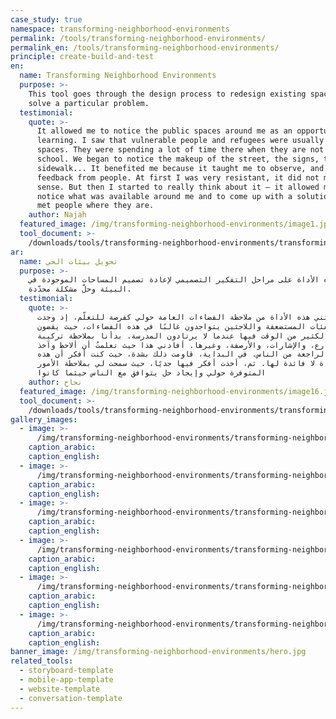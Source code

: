```yaml
---
case_study: true
namespace: transforming-neighborhood-environments
permalink: /tools/transforming-neighborhood-environments/
permalink_en: /tools/transforming-neighborhood-environments/
principle: create-build-and-test
en:
  name: Transforming Neighborhood Environments
  purpose: >-
    This tool goes through the design process to redesign existing spaces to
    solve a particular problem.
  testimonial:
    quote: >-
      It allowed me to notice the public spaces around me as an opportunity for
      learning. I saw that vulnerable people and refugees were usually in public
      spaces. They were spending a lot of time there when they are not in
      school. We began to notice the makeup of the street, the signs, the
      sidewalk... It benefited me because it taught me to observe, and to get
      feedback from people. At first I was very resistant, it did not make
      sense. But then I started to really think about it — it allowed me to
      notice what was available around me and to come up with a solution that
      met people where they are.
    author: Najah
  featured_image: /img/transforming-neighborhood-environments/image1.jpg
  tool_document: >-
    /downloads/tools/transforming-neighborhood-environments/transforming-neighborhood-environments-en.pdf
ar:
  name: تحويل بيئات الحي
  purpose: >-
    تمر هذه الأداة على مراحل التفكير التصميمي لإعادة تصميم المساحات الموجودة في
    البيئة وحلّ مشكلة محدّدة.
  testimonial:
    quote: >-
      مكنتني هذه الأداة من ملاحظة الفضاءات العامة حولي كفرصة للتعلّم، إذ وجدت
      أنّ الفئات المستضعفة واللاجئين يتواجدون غالبًا في هذه الفضاءات، حيث يقضون
      الكثير من الوقت فيها عندما لا يرتادون المدرسة. بدأنا بملاحظة تركيبة
      الشارع، والإشارات، والأرصفة، وغيرها. أفادني هذا حيث تعلمتُ أن ألاحظ وآخذ
      التغذية الراجعة من الناس. في البداية، قاومت ذلك بشدة، حيث كنت أفكر أن هذه
      الأداة لا فائدة لها. ثم، أخذت أفكر فيها جديًا، حيث سمحت لي بملاحظة الأمور
      المتوفرة حولي وإيجاد حل يتوافق مع الناس حيثما كانوا
    author: نجاح
  featured_image: /img/transforming-neighborhood-environments/image16.jpg
  tool_document: >-
    /downloads/tools/transforming-neighborhood-environments/transforming-neighborhood-environments-ar.pdf
gallery_images:
  - image: >-
      /img/transforming-neighborhood-environments/transforming-neighborhood-environments-1.jpg
    caption_arabic:
    caption_english:
  - image: >-
      /img/transforming-neighborhood-environments/transforming-neighborhood-environments-2.jpg
    caption_arabic:
    caption_english:
  - image: >-
      /img/transforming-neighborhood-environments/transforming-neighborhood-environments-3.jpg
    caption_arabic:
    caption_english:
  - image: >-
      /img/transforming-neighborhood-environments/transforming-neighborhood-environments-4.jpg
    caption_arabic:
    caption_english:
  - image: >-
      /img/transforming-neighborhood-environments/transforming-neighborhood-environments-5.jpg
    caption_arabic:
    caption_english:
  - image: >-
      /img/transforming-neighborhood-environments/transforming-neighborhood-environments-6.jpg
    caption_arabic:
    caption_english:
banner_image: /img/transforming-neighborhood-environments/hero.jpg
related_tools:
  - storyboard-template
  - mobile-app-template
  - website-template
  - conversation-template
---
```


